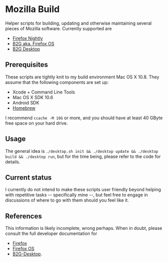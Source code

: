 # Mozilla Build

Helper scripts for building, updating and otherwise maintaining several pieces of Mozilla software. Currently supported are

* [Firefox Nightly](https://wiki.mozilla.org/Firefox)
* [B2G aka. Firefox OS](https://wiki.mozilla.org/B2G)
* [B2G Desktop](https://developer.mozilla.org/en-US/docs/Mozilla/Firefox_OS/Using_the_B2G_desktop_client)

## Prerequisites

These scripts are tightly knit to my build environment Mac OS X 10.8. They assume that the following components are set up:

* Xcode + Command Line Tools
* Mac OS X SDK 10.6
* Android SDK
* [Homebrew](http://mxcl.github.io/homebrew/)

I recommend `ccache -M 10G` or more, and you should have at least 40 GByte free space on your hard drive.

## Usage

The general idea is `./desktop.sh init && ./desktop update && ./desktop build && ./desktop run`, but for the time being, please refer to the code for details.

## Current status

I currently do not intend to make these scripts user friendly beyond helping with repetitive tasks -- specifically mine --, but feel free to engage in discussions of where to go with them should you feel like it.

## References

This information is likely incomplete, wrong perhaps. When in doubt, please consult the full developer documentation for

* [Firefox](https://developer.mozilla.org/en/docs/Simple_Firefox_build)
* [Firefox OS](https://developer.mozilla.org/en-US/docs/Mozilla/Firefox_OS/Firefox_OS_build_prerequisites)
* [B2G-Desktop](https://developer.mozilla.org/en-US/docs/Mozilla/Firefox_OS/Using_the_B2G_desktop_client).

